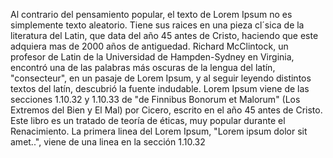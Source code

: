 Al contrario del pensamiento popular, el texto de Lorem Ipsum no es simplemente texto aleatorio.
 Tiene sus raices en una pieza cl´sica de la literatura del Latin,
  que data del año 45 antes de Cristo, haciendo que este adquiera mas de 2000 años de 
  antiguedad. Richard McClintock, un profesor de Latin de la Universidad de Hampden-Sydney en 
  Virginia, encontró una de las palabras más oscuras de la lengua del latín, "consecteur", en un 
  pasaje de Lorem Ipsum, y al seguir leyendo distintos textos del latín, descubrió la fuente 
  indudable. Lorem Ipsum viene de las secciones 1.10.32 y 1.10.33 de "de Finnibus Bonorum et 
  Malorum" (Los Extremos del Bien y El Mal) por Cicero, escrito en el año 45 antes de Cristo. 
  Este libro es un tratado de teoría de éticas, muy popular durante el Renacimiento. La primera 
  linea del Lorem Ipsum, "Lorem ipsum dolor sit amet..", viene de una linea en la sección 1.10.32
